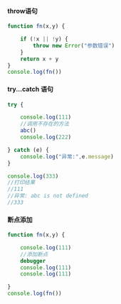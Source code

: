

#### throw语句

```js
function fn(x,y) {

    if (!x || !y) {
        throw new Error("参数错误")
    }
    return x + y
}
console.log(fn())
```

#### try...catch 语句

```js
try {

    console.log(111)
  	//调用不存在的方法
    abc()
    console.log(222)

} catch (e) {
    console.log("异常:",e.message)
}

console.log(333)
//打印结果
//111
//异常: abc is not defined
//333
```

#### 断点添加

```js
function fn(x,y) {

    console.log(111)
    //添加断点
    debugger
    console.log(111)
    console.log(111)

}
console.log(fn())
```

